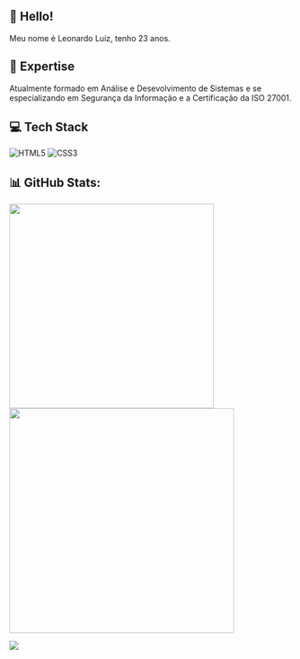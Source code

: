 ## 👋 Hello!

Meu nome é Leonardo Luiz, tenho 23 anos. 


## 🚀 Expertise

Atualmente formado em Análise e Desevolvimento de Sistemas e se especializando em Segurança da Informação e a Certificação da ISO 27001.

## 💻 Tech Stack
![HTML5](https://img.shields.io/badge/html5-%23E34F26.svg?style=for-the-badge&logo=html5&logoColor=white) ![CSS3](https://img.shields.io/badge/css3-%231572B6.svg?style=for-the-badge&logo=css3&logoColor=white)

## 📊 GitHub Stats:
<img src="https://github-readme-stats-wheat-two-53.vercel.app/api?username=leonardoluizz&theme=neon&hide_border=false&include_all_commits=false&count_private=false"  width="364px" />                  <img src="https://github-readme-streak-stats.herokuapp.com/?user=leonardoluizz&theme=neon&hide_border=false"  width="400px" />



![](https://github-readme-stats-wheat-two-53.vercel.app/api/top-langs/?username=leonardoluizz&theme=neon&hide_border=false&include_all_commits=false&count_private=false&layout=compact)
